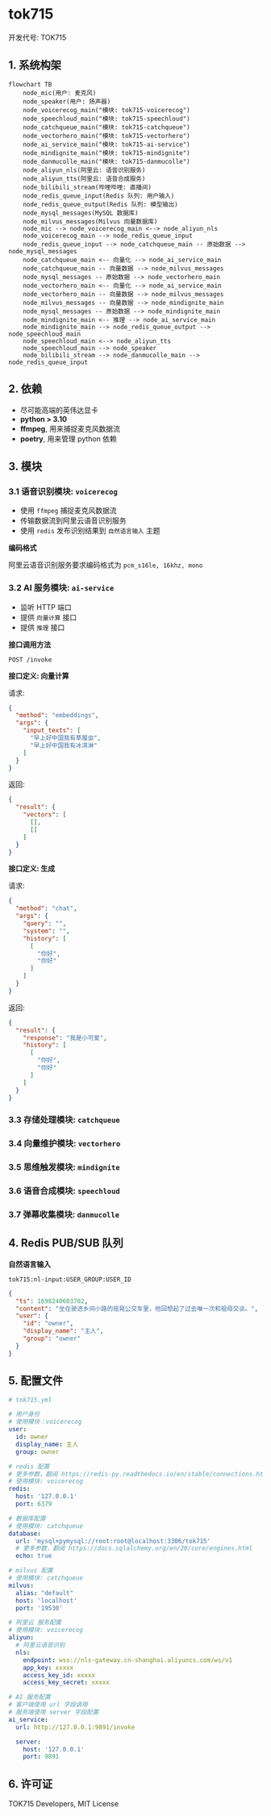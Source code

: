# tok715

开发代号: TOK715

## 1. 系统构架

```mermaid
flowchart TB
    node_mic(用户: 麦克风)
    node_speaker(用户: 扬声器)
    node_voicerecog_main("模块: tok715-voicerecog")
    node_speechloud_main("模块: tok715-speechloud")
    node_catchqueue_main("模块: tok715-catchqueue")
    node_vectorhero_main("模块: tok715-vectorhero")
    node_ai_service_main("模块: tok715-ai-service")
    node_mindignite_main("模块: tok715-mindignite")
    node_danmucolle_main("模块: tok715-danmucolle")
    node_aliyun_nls(阿里云: 语音识别服务)
    node_aliyun_tts(阿里云: 语音合成服务)
    node_bilibili_stream(哔哩哔哩: 直播间)
    node_redis_queue_input(Redis 队列: 用户输入)
    node_redis_queue_output(Redis 队列: 模型输出)
    node_mysql_messages(MySQL 数据库)
    node_milvus_messages(Milvus 向量数据库)
    node_mic --> node_voicerecog_main <--> node_aliyun_nls
    node_voicerecog_main --> node_redis_queue_input
    node_redis_queue_input --> node_catchqueue_main -- 原始数据 --> node_mysql_messages
    node_catchqueue_main <-- 向量化 --> node_ai_service_main
    node_catchqueue_main -- 向量数据 --> node_milvus_messages
    node_mysql_messages -- 原始数据 --> node_vectorhero_main
    node_vectorhero_main <-- 向量化 --> node_ai_service_main
    node_vectorhero_main -- 向量数据 --> node_milvus_messages
    node_milvus_messages -- 向量数据 --> node_mindignite_main
    node_mysql_messages -- 原始数据 --> node_mindignite_main
    node_mindignite_main <-- 推理 --> node_ai_service_main
    node_mindignite_main --> node_redis_queue_output --> node_speechloud_main
    node_speechloud_main <--> node_aliyun_tts
    node_speechloud_main --> node_speaker
    node_bilibili_stream --> node_danmucolle_main --> node_redis_queue_input
```

## 2. 依赖

* 尽可能高端的英伟达显卡
* **python > 3.10**
* **ffmpeg**, 用来捕捉麦克风数据流
* **poetry**, 用来管理 python 依赖

## 3. 模块

### 3.1 语音识别模块: `voicerecog`

* 使用 `ffmpeg` 捕捉麦克风数据流
* 传输数据流到阿里云语音识别服务
* 使用 `redis` 发布识别结果到 `自然语言输入` 主题

**编码格式**

阿里云语音识别服务要求编码格式为 `pcm_s16le, 16khz, mono`

### 3.2 AI 服务模块: `ai-service`

* 监听 HTTP 端口
* 提供 `向量计算` 接口
* 提供 `推理` 接口

**接口调用方法**

```
POST /invoke
```

**接口定义: 向量计算**

请求:

```json
{
  "method": "embeddings",
  "args": {
    "input_texts": [
      "早上好中国我有草履虫",
      "早上好中国我有冰淇淋"
    ]
  }
}
```

返回:

```json
{
  "result": {
    "vectors": [
      [],
      []
    ]
  }
}
```

**接口定义: 生成**

请求:

```json
{
  "method": "chat",
  "args": {
    "query": "",
    "system": "",
    "history": [
      [
        "你好",
        "你好"
      ]
    ]
  }
}
```

返回:

```json
{
  "result": {
    "response": "我是小可爱",
    "history": [
      [
        "你好",
        "你好"
      ]
    ]
  }
}
```

### 3.3 存储处理模块: `catchqueue`

### 3.4 向量维护模块: `vectorhero`

### 3.5 思维触发模块: `mindignite`

### 3.6 语音合成模块: `speechloud`

### 3.7 弹幕收集模块: `danmucolle`

## 4. Redis PUB/SUB 队列

**自然语言输入**

`tok715:nl-input:USER_GROUP:USER_ID`

```json
{
  "ts": 1698240603702,
  "content": "坐在驶进乡间小路的摇晃公交车里，他回想起了过去唯一次和祖母交谈。",
  "user": {
    "id": "owner",
    "display_name": "主人",
    "group": "owner"
  }
}
```

## 5. 配置文件

```yaml
# tok715.yml

# 用户身份
# 使用模块：voicerecog
user:
  id: owner
  display_name: 主人
  group: owner

# redis 配置
# 更多参数，翻阅 https://redis-py.readthedocs.io/en/stable/connections.html
# 使用模块: voicerecog
redis:
  host: '127.0.0.1'
  port: 6379

# 数据库配置
# 使用模块: catchqueue
database:
  url: 'mysql+pymysql://root:root@localhost:3306/tok715'
  # 更多参数，翻阅 https://docs.sqlalchemy.org/en/20/core/engines.html
  echo: true

# milvus 配置
# 使用模块: catchqueue
milvus:
  alias: "default"
  host: 'localhost'
  port: '19530'

# 阿里云 服务配置
# 使用模块: voicerecog
aliyun:
  # 阿里云语音识别
  nls:
    endpoint: wss://nls-gateway.cn-shanghai.aliyuncs.com/ws/v1
    app_key: xxxxx
    access_key_id: xxxxx
    access_key_secret: xxxxx

# AI 服务配置
# 客户端使用 url 字段调用
# 服务端使用 server 字段配置
ai_service:
  url: http://127.0.0.1:9891/invoke

  server:
    host: '127.0.0.1'
    port: 9891
```

## 6. 许可证

TOK715 Developers, MIT License
